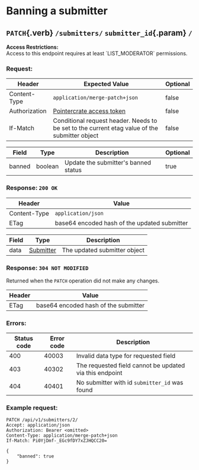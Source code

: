 <div class='panel fade js-scroll-anim' data-anim='fade'>

# Banning a submitter

## `PATCH`{.verb} `/submitters/` `submitter_id`{.param} `/`

<div class='info-yellow'>
<b>Access Restrictions:</b><br>
Access to this endpoint requires at least `LIST_MODERATOR` permissions.
</div>

### Request:

| Header        | Expected Value                                                                                | Optional |
| ------------- | --------------------------------------------------------------------------------------------- | -------- |
| Content-Type  | `application/merge-patch+json`                                                                | false    |
| Authorization | [Pointercrate access token](/documentation/#access-tokens)                                    | false    |
| If-Match      | Conditional request header. Needs to be set to the current etag value of the submitter object | false    |

| Field  | Type    | Description                          | Optional |
| ------ | ------- | ------------------------------------ | -------- |
| banned | boolean | Update the submitter's banned status | true     |

### Response: `200 OK`

| Header       | Value                                        |
| ------------ | -------------------------------------------- |
| Content-Type | `application/json`                           |
| ETag         | base64 encoded hash of the updated submitter |

| Field | Type                                           | Description                  |
| ----- | ---------------------------------------------- | ---------------------------- |
| data  | [Submitter](/documentation/objects/#submitter) | The updated submitter object |

### Response: `304 NOT MODIFIED`

Returned when the `PATCH` operation did not make any changes.

| Header | Value                                |
| ------ | ------------------------------------ |
| ETag   | base64 encoded hash of the submitter |

### Errors:

| Status code | Error code | Description                                             |
| ----------- | ---------- | ------------------------------------------------------- |
| 400         | 40003      | Invalid data type for requested field                   |
| 403         | 40302      | The requested field cannot be updated via this endpoint |
| 404         | 40401      | No submitter with id `submitter_id` was found           |

### Example request:

```http
PATCH /api/v1/submitters/2/
Accept: application/json
Authorization: Bearer <omitted>
Content-Type: application/merge-patch+json
If-Match: Pi0YjDmf-_EGc9fDY7xZJHQCC20=

{
    "banned": true
}
```

</div>
